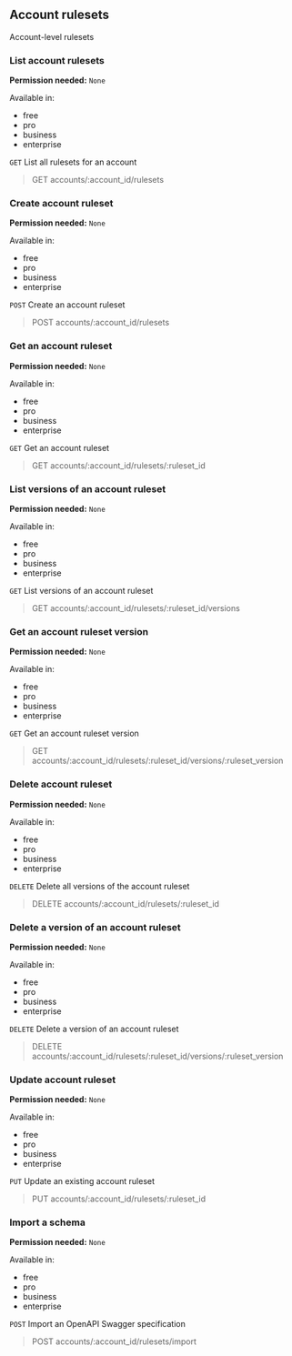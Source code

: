 ## Account rulesets

Account-level rulesets

### List account rulesets

**Permission needed:** `None`

Available in:

* free
* pro
* business
* enterprise

`GET` List all rulesets for an account

> GET accounts/:account_id/rulesets


### Create account ruleset

**Permission needed:** `None`

Available in:

* free
* pro
* business
* enterprise

`POST` Create an account ruleset

> POST accounts/:account_id/rulesets


### Get an account ruleset

**Permission needed:** `None`

Available in:

* free
* pro
* business
* enterprise

`GET` Get an account ruleset

> GET accounts/:account_id/rulesets/:ruleset_id


### List versions of an account ruleset

**Permission needed:** `None`

Available in:

* free
* pro
* business
* enterprise

`GET` List versions of an account ruleset

> GET accounts/:account_id/rulesets/:ruleset_id/versions


### Get an account ruleset version

**Permission needed:** `None`

Available in:

* free
* pro
* business
* enterprise

`GET` Get an account ruleset version

> GET accounts/:account_id/rulesets/:ruleset_id/versions/:ruleset_version


### Delete account ruleset

**Permission needed:** `None`

Available in:

* free
* pro
* business
* enterprise

`DELETE` Delete all versions of the account ruleset

> DELETE accounts/:account_id/rulesets/:ruleset_id


### Delete a version of an account ruleset

**Permission needed:** `None`

Available in:

* free
* pro
* business
* enterprise

`DELETE` Delete a version of an account ruleset

> DELETE accounts/:account_id/rulesets/:ruleset_id/versions/:ruleset_version


### Update account ruleset

**Permission needed:** `None`

Available in:

* free
* pro
* business
* enterprise

`PUT` Update an existing account ruleset

> PUT accounts/:account_id/rulesets/:ruleset_id


### Import a schema

**Permission needed:** `None`

Available in:

* free
* pro
* business
* enterprise

`POST` Import an OpenAPI Swagger specification

> POST accounts/:account_id/rulesets/import

